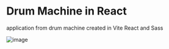 # Drum Machine in React

application from drum machine created in Vite React and Sass

![image](https://user-images.githubusercontent.com/82101078/212501766-2ce4be4c-db98-40ef-9948-32f07cafbcf6.png)
